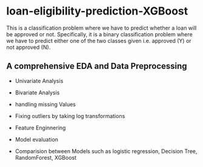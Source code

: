 # loan-eligibility-prediction-XGBoost
This is a classification problem where we have to predict whether a loan will be approved or not. Specifically, it is a binary classification problem where we have to predict either one of the two classes given i.e. approved (Y) or not approved (N).

## A comprehensive EDA and Data Preprocessing
- Univariate Analysis

- Bivariate Analysis

- handling missing Values 

- Fixing outliers by taking log transformations

- Feature Enginnering

- Model evaluation

- Comparision between Models such as logistic regression, Decision Tree, RandomForest, XGBoost

